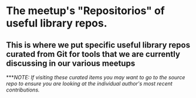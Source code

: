 # The meetup's "Repositorios" of useful library repos.   

## This is where we put specific useful library repos curated from Git for tools that we are currently discussing in our various meetups

****NOTE: If visiting these curated items you may want to go to the source repo to ensure you are looking at the individual author's most recent contributions.*
